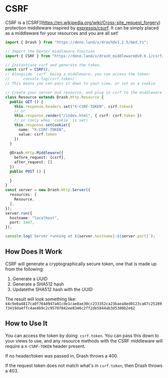 # CSRF

CSRF is a [CSRF])https://en.wikipedia.org/wiki/Cross-site_request_forgery) protection middleware inspired by [expressjs/csurf](http://expressjs.com/en/resources/middleware/csurf.html). It can be simply placed as a middleware for your resources and you are all set!

```typescript
import { Drash } from "https://deno.land/x/drash@v1.2.5/mod.ts";

// Import the Dexter middleware function
import { CSRF } from "https://deno.land/x/drash_middleware@v0.6.1/csrf/mod.ts";

// Instantiate csrf and generate the token.
const csrf = CSRF();
// Alongside `csrf` being a middleware, you can access the token:
//     `console.log(csrf.token)`
// This means you can pass it down to your view, or set as a cookie

// Create your server and resource, and plug in csrf to the middleware config
class Resource extends Drash.Http.Resource {
  public GET () {
    this.response.headers.set("X-CSRF-TOKEN", csrf.token)
    // or
    this.response.render("/index.html", { csrf: csrf.token })
    // or (only when `cookie` is set)
    this.response.setCookie({
      name: "X-CSRF-TOKEN",
      value: csrf.token
    })
  }
  
  @Drash.Http.Middleware({
    before_request: [csrf],
    after_request: []
  })
  public POST () {
    
  }
}
const server = new Drash.Http.Server({
  resources: [
    Resource,
  ],
});
server.run({
  hostname: "localhost",
  port: 1447,
});

console.log(`Server running at ${server.hostname}:${server.port}`);
```

## How Does It Work

CSRF will generate a cryptographically secure token, one that is made up from the following:

1. Generate a UUID
2. Generate a SHA512 hash
3. Updatethe SHA512 hash with the UUID

The result will look something like: `44c9e0a4817ca0f7644947a01cde1cae8ae30cc233352ca23baea8ed0123ca07c2528973419da4ffc4ae4b9c2c95707042ee8346c2ff2de5844ab3d5380b2e62`

## How to Use It

You can  access the token  by doing: `csrf.token`. You can pass this down to your views to use, and any resource methods with the CSRF middleware will require a `X-CSRF-TOKEN` header present.

If no header/token was passed in, Drash throws a 400.

If the request token  does not match what's in `csrf.token`, then Drash throws a 403.
